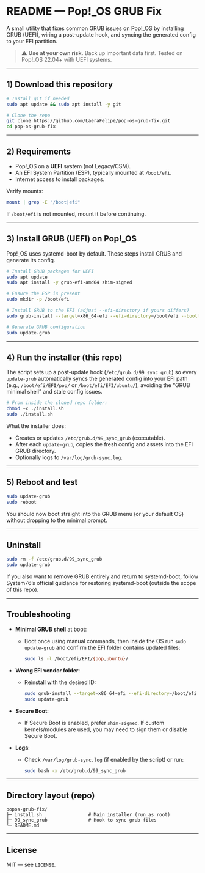 # README — Pop!\_OS GRUB Fix

A small utility that fixes common GRUB issues on Pop!\_OS by installing GRUB (UEFI), wiring a post-update hook, and syncing the generated config to your EFI partition.

> ⚠️ **Use at your own risk.** Back up important data first. Tested on Pop!\_OS 22.04+ with UEFI systems.

---

## 1) Download this repository

```bash
# Install git if needed
sudo apt update && sudo apt install -y git

# Clone the repo
git clone https://github.com/LaeraFelipe/pop-os-grub-fix.git
cd pop-os-grub-fix
```
---

## 2) Requirements

* Pop!\_OS on a **UEFI** system (not Legacy/CSM).
* An EFI System Partition (ESP), typically mounted at `/boot/efi`.
* Internet access to install packages.

Verify mounts:

```bash
mount | grep -E "/boot|efi"
```

If `/boot/efi` is not mounted, mount it before continuing.

---

## 3) Install GRUB (UEFI) on Pop!\_OS

Pop!\_OS uses systemd-boot by default. These steps install GRUB and generate its config.

```bash
# Install GRUB packages for UEFI
sudo apt update
sudo apt install -y grub-efi-amd64 shim-signed

# Ensure the ESP is present
sudo mkdir -p /boot/efi

# Install GRUB to the EFI (adjust --efi-directory if yours differs)
sudo grub-install --target=x86_64-efi --efi-directory=/boot/efi --bootloader-id=pop

# Generate GRUB configuration
sudo update-grub
```
---

## 4) Run the installer (this repo)

The script sets up a post-update hook (`/etc/grub.d/99_sync_grub`) so every `update-grub` automatically syncs the generated config into your EFI path (e.g., `/boot/efi/EFI/pop/` or `/boot/efi/EFI/ubuntu/`), avoiding the “GRUB minimal shell” and stale config issues.

```bash
# From inside the cloned repo folder:
chmod +x ./install.sh
sudo ./install.sh
```

What the installer does:

* Creates or updates `/etc/grub.d/99_sync_grub` (executable).
* After each `update-grub`, copies the fresh config and assets into the EFI GRUB directory.
* Optionally logs to `/var/log/grub-sync.log`.

---

## 5) Reboot and test

```bash
sudo update-grub
sudo reboot
```

You should now boot straight into the GRUB menu (or your default OS) without dropping to the minimal prompt.

---

## Uninstall

```bash
sudo rm -f /etc/grub.d/99_sync_grub
sudo update-grub
```

If you also want to remove GRUB entirely and return to systemd-boot, follow System76’s official guidance for restoring systemd-boot (outside the scope of this repo).

---

## Troubleshooting

* **Minimal GRUB shell** at boot:

  * Boot once using manual commands, then inside the OS run `sudo update-grub` and confirm the EFI folder contains updated files:

    ```bash
    sudo ls -l /boot/efi/EFI/{pop,ubuntu}/
    ```
* **Wrong EFI vendor folder**:

  * Reinstall with the desired ID:

    ```bash
    sudo grub-install --target=x86_64-efi --efi-directory=/boot/efi --bootloader-id=ubuntu
    sudo update-grub
    ```
* **Secure Boot**:

  * If Secure Boot is enabled, prefer `shim-signed`. If custom kernels/modules are used, you may need to sign them or disable Secure Boot.
* **Logs**:

  * Check `/var/log/grub-sync.log` (if enabled by the script) or run:

    ```bash
    sudo bash -x /etc/grub.d/99_sync_grub
    ```

---

## Directory layout (repo)

```
popos-grub-fix/
├─ install.sh                 # Main installer (run as root)
├─ 99_sync_grub               # Hook to sync grub files    
└─ README.md
```

---

## License

MIT — see `LICENSE`.

